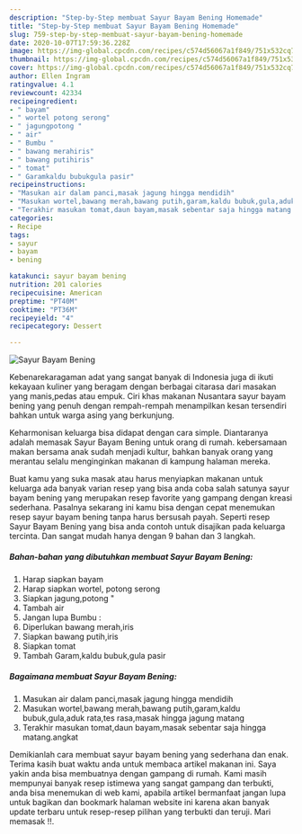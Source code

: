 ```yaml
---
description: "Step-by-Step membuat Sayur Bayam Bening Homemade"
title: "Step-by-Step membuat Sayur Bayam Bening Homemade"
slug: 759-step-by-step-membuat-sayur-bayam-bening-homemade
date: 2020-10-07T17:59:36.228Z
image: https://img-global.cpcdn.com/recipes/c574d56067a1f849/751x532cq70/sayur-bayam-bening-foto-resep-utama.jpg
thumbnail: https://img-global.cpcdn.com/recipes/c574d56067a1f849/751x532cq70/sayur-bayam-bening-foto-resep-utama.jpg
cover: https://img-global.cpcdn.com/recipes/c574d56067a1f849/751x532cq70/sayur-bayam-bening-foto-resep-utama.jpg
author: Ellen Ingram
ratingvalue: 4.1
reviewcount: 42334
recipeingredient:
- " bayam"
- " wortel potong serong"
- " jagungpotong "
- " air"
- " Bumbu "
- " bawang merahiris"
- " bawang putihiris"
- " tomat"
- " Garamkaldu bubukgula pasir"
recipeinstructions:
- "Masukan air dalam panci,masak jagung hingga mendidih"
- "Masukan wortel,bawang merah,bawang putih,garam,kaldu bubuk,gula,aduk rata,tes rasa,masak hingga jagung matang"
- "Terakhir masukan tomat,daun bayam,masak sebentar saja hingga matang.angkat"
categories:
- Recipe
tags:
- sayur
- bayam
- bening

katakunci: sayur bayam bening 
nutrition: 201 calories
recipecuisine: American
preptime: "PT40M"
cooktime: "PT36M"
recipeyield: "4"
recipecategory: Dessert

---
```



![Sayur Bayam Bening](https://img-global.cpcdn.com/recipes/c574d56067a1f849/751x532cq70/sayur-bayam-bening-foto-resep-utama.jpg)

Kebenarekaragaman adat yang sangat banyak di Indonesia juga di ikuti kekayaan kuliner yang beragam dengan berbagai citarasa dari masakan yang manis,pedas atau empuk. Ciri khas makanan Nusantara sayur bayam bening yang penuh dengan rempah-rempah menampilkan kesan tersendiri bahkan untuk warga asing yang berkunjung.




Keharmonisan keluarga bisa didapat dengan cara simple. Diantaranya adalah memasak Sayur Bayam Bening untuk orang di rumah. kebersamaan makan bersama anak sudah menjadi kultur, bahkan banyak orang yang merantau selalu menginginkan makanan di kampung halaman mereka.

Buat kamu yang suka masak atau harus menyiapkan makanan untuk keluarga ada banyak varian resep yang bisa anda coba salah satunya sayur bayam bening yang merupakan resep favorite yang gampang dengan kreasi sederhana. Pasalnya sekarang ini kamu bisa dengan cepat menemukan resep sayur bayam bening tanpa harus bersusah payah.
Seperti resep Sayur Bayam Bening yang bisa anda contoh untuk disajikan pada keluarga tercinta. Dan sangat mudah hanya dengan 9 bahan dan 3 langkah.


<!--inarticleads1-->

##### Bahan-bahan yang dibutuhkan membuat Sayur Bayam Bening:

1. Harap siapkan  bayam
1. Harap siapkan  wortel, potong serong
1. Siapkan  jagung,potong &#34;
1. Tambah  air
1. Jangan lupa  Bumbu :
1. Diperlukan  bawang merah,iris
1. Siapkan  bawang putih,iris
1. Siapkan  tomat
1. Tambah  Garam,kaldu bubuk,gula pasir




<!--inarticleads2-->

##### Bagaimana membuat  Sayur Bayam Bening:

1. Masukan air dalam panci,masak jagung hingga mendidih
1. Masukan wortel,bawang merah,bawang putih,garam,kaldu bubuk,gula,aduk rata,tes rasa,masak hingga jagung matang
1. Terakhir masukan tomat,daun bayam,masak sebentar saja hingga matang.angkat




Demikianlah cara membuat sayur bayam bening yang sederhana dan enak. Terima kasih buat waktu anda untuk membaca artikel makanan ini. Saya yakin anda bisa membuatnya dengan gampang di rumah. Kami masih mempunyai banyak resep istimewa yang sangat gampang dan terbukti, anda bisa menemukan di web kami, apabila artikel bermanfaat jangan lupa untuk bagikan dan bookmark halaman website ini karena akan banyak update terbaru untuk resep-resep pilihan yang terbukti dan teruji. Mari memasak !!. 
